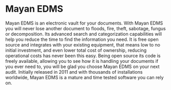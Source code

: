 # Mayan EDMS

Mayan EDMS is an electronic vault for your documents. With Mayan EDMS you will never lose another document to floods, fire, theft, sabotage, fungus or decomposition. Its advanced search and categorization capabilities will help you reduce the time to find the information you need. It is free open source and integrates with your existing equipment, that means low to no initial investment, and even lower total cost of ownership, reducing operational costs has never been this easy. Being open source its code is freely available, allowing you to see how it is handling your documents if you ever need to, you will be glad you choose Mayan EDMS on your next audit. Initially released in 2011 and with thousands of installations worldwide, Mayan EDMS is a mature and time tested software you can rely on.